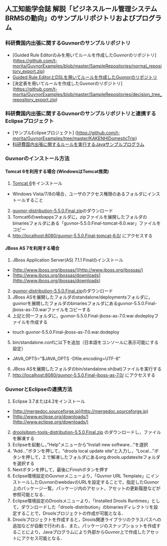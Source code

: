 ##  人工知能学会誌 解説「ビジネスルール管理システムBRMSの動向」のサンプルリポジトリおよびプログラム

### 科研費国内出張に関するGuvnorのサンプルリポジトリ
 * [Guided Rule Editorのみを用いてルールを作成したGuvnorのリポジトリ] (https://github.com/t-morita/GuvnorExamples/blob/master/SampleRepositories/normal_repository_export.zip)
 * [Guided Rule EditorとDSLを用いてルールを作成したGuvnorのリポジトリ](https://github.com/t-morita/GuvnorExamples/blob/master/SampleRepositories/dsl_repository_export.zip)
 * [決定表を用いてルールを作成したGuvnorのリポジトリ] (https://github.com/t-morita/GuvnorExamples/blob/master/SampleRepositories/decision_tree_repository_export.zip)

### 科研費国内出張に関するGuvnorのサンプルリポジトリと連携するEclipseプロジェクト
 * [サンプルEclipseプロジェクト] (https://github.com/t-morita/GuvnorExamples/tree/master/KAKENHIDomesticTrip)
 * [科研費国内出張に関するルールを実行するJavaサンプルプログラム](https://github.com/t-morita/GuvnorExamples/blob/master/KAKENHIDomesticTrip/src/main/java/com/sample/KAKENHIDomesticTripTest.java)

### Guvnorのインストール方法
#### Tomcat 6を利用する場合 (WindowsはTomcat推奨)
 1.	 [Tomcat 6](http://tomcat.apache.org/download-60.cgi)をインストール
  * Windows Vista/7/8の場合，ユーザのアクセス権限のあるフォルダにインストールすること
 2. [guvnor-distribution-5.5.0.Final.zip](http://download.jboss.org/drools/release/5.5.0.Final/)のダウンロード
 3. Tomcat6のwebappsフォルダに，zipファイルを展開したフォルダのbinariesフォルダにある「guvnor-5.5.0.Final-tomcat-6.0.war」ファイルをコピー
 4. [http://localhost:8080/guvnor-5.5.0.Final-tomcat-6.0/]([http://localhost:8080/guvnor-5.5.0.Final-tomcat-6.0/) にアクセスする

#### JBoss AS 7を利用する場合
 1.	 JBoss Application Server(AS) 7.1.1 Finalのインストール
  * [http://www.jboss.org/jbossas/](http://www.jboss.org/jbossas/)
  * [http://www.jboss.org/jbossas/downloads](http://www.jboss.org/jbossas/downloads)
 2. [guvnor-distribution-5.5.0.Final.zip](http://download.jboss.org/drools/release/5.5.0.Final/)のダウンロード
 3.  JBoss ASを展開したフォルダのstandalone/deploymentsフォルダに，guvnorを展開したフォルダのbinariesフォルダにあるguvnor-5.5.0.Final-jboss-as-7.0.warファイルをコピーする
 4.	上記と同一フォルダに，guvnor-5.5.0.Final-jboss-as-7.0.war.dodeployファイルを作成する
  * touch guvnor-5.5.0.Final-jboss-as-7.0.war.dodeploy
 5.	bin/standalone.confに以下を追加（日本語をコンソールに表示可能にする設定）
   * JAVA_OPTS="$JAVA_OPTS -Dfile.encoding=UTF-8"
 6. JBoss ASを展開したフォルダのbin/standalone.sh(bat)ファイルを実行する
 7.	 [http://localhost:8080/guvnor-5.5.0.Final-jboss-as-7.0/](http://localhost:8080/guvnor-5.5.0.Final-jboss-as-7.0/) にアクセスする

### GuvnorとEclipseの連携方法
 1. Eclipse 3.7または4.2をインストール
   * [http://mergedoc.sourceforge.jp](http://mergedoc.sourceforge.jp)
   * [http://www.eclipse.org/downloads/](http://www.eclipse.org/downloads/)
 2. [droolsjbpm-tools-distribution-5.5.0.Final.zip](http://download.jboss.org/drools/release/5.5.0.Final/) のダウンロードし，ファイルを解凍する
 3. Eclipseを起動し，”Help”メニューから“Install new software...”を選択
 4. “Add...”ボタンを押して，“drools local update site”と入力し，“Local...”ボタンを押して，2.で解凍したフォルダにあるorg.drools.updatesiteフォルダを選択する
 5. Nextボタンを押して，最後にFinishボタンを押す
 6. Eclipse環境設定のGuvnorメニューより，「Guvnor URL Template」にインストールしたGuvnorのwebdavのURLを設定することで，指定したGuvnor上のパッケージ一覧，パッケージ内のアセット，アセットの更新履歴などが参照可能となる．
 7. Eclipse環境設定のDroolsメニューより，「Installed Drools Runtimes」として，ダウンロードした「drools-distribution」のbinariesディレクトリを設定することで，Droolsプロジェクトの作成が可能となる．
 8. Droolsプロジェクトを作成すると，Drools関連ライブラリのクラスパスへの追加などが自動で行われる．また，パッケージのスナップショットを作成することにより，Javaプログラムにより外部からGuvnor上で作成したアセットにアクセス可能となる．

